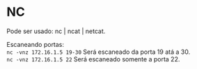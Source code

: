 # NC
Pode ser usado: nc | ncat | netcat.

Escaneando portas:  
``nc -vnz 172.16.1.5 19-30`` Será escaneado da porta 19 atá a 30.  
``nc -vnz 172.16.1.5 22`` Será escaneado somente a porta 22.
